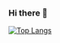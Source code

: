 ### Hi there 👋

[![Top Langs](https://github-readme-stats.vercel.app/api/top-langs/?username=madrigaleduardo&hide_progress=true)](https://github.com/madrigaleduardo/github-readme-stats)

<!--
**madrigaleduardo/madrigaleduardo** is a ✨ _special_ ✨ repository because its `README.md` (this file) appears on your GitHub profile.

Here are some ideas to get you started:

- 🔭 I’m currently working on ...
- 🌱 I’m currently learning ...
- 👯 I’m looking to collaborate on ...
- 🤔 I’m looking for help with ...
- 💬 Ask me about ...
- 📫 How to reach me: ...
- 😄 Pronouns: ...
- ⚡ Fun fact: ...
-->
